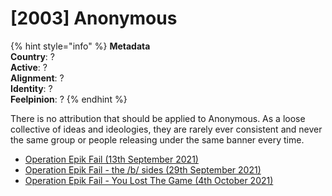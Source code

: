 # \[2003\] Anonymous

{% hint style="info" %}
**Metadata  
Country**: ?  
**Active**: ?  
**Alignment**: ?  
**Identity**: ?  
**Feelpinion**: ?
{% endhint %}

There is no attribution that should be applied to Anonymous. As a loose collective of ideas and ideologies, they are rarely ever consistent and never the same group or people releasing under the same banner every time.

* [Operation Epik Fail \(13th September 2021\)](../../../timeline/2021/september-2021/operation-epik-fail.md)
* [Operation Epik Fail - the /b/ sides \(29th September 2021\)](../../../timeline/2021/september-2021/operation-epik-fail-the-b-sides.md)
* [Operation Epik Fail - You Lost The Game \(4th October 2021\)](../../../timeline/2021/october-2021/untitled.md)

